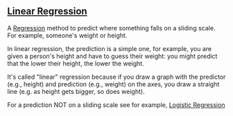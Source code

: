 ## [Linear Regression](#linear-regression)

A [Regression](#regression) method to predict where something falls on a sliding scale. For example, someone's weight or height. 

In linear regression, the prediction is a simple one, for example, you are given a person's height and have to guess their weight: you might predict that the lower their height, the lower the weight.

It's called "linear" regression because if you draw a graph with the predictor (e.g., height) and prediction (e.g., weight) on the axes, you draw a straight line (e.g. as height gets bigger, so does weight).

For a prediction NOT on a sliding scale see for example, [Logistic Regression](#logistic-regression)